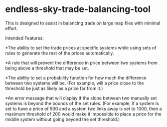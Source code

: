 # endless-sky-trade-balancing-tool
This is designed to assist in balancing trade on large map files with minimal effort.

Intended Features:

*The ability to set the trade prices at specific systems while using sets of rules to generate the rest of the prices automatically.

*A rule that will prevent the difference in price between two systems from being above a threshold that may be set.

*The ability to set a probability function for how much the difference between two systems will be.  (For example, will a price close to the threshold be just as likely as a price far from it.)

*An error message that will display if the slope between two manually set systems is beyond the bounds of the set rules.  (For example, if a system is set to have a price of 500 and a system two links away is set to 1000, then a maximum threshold of 200 would make it impossible to place a price for the middle system without going beyond the set threshold.)
